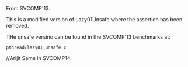 From SVCOMP'13.

This is a modified version of Lazy01Unsafe where the assertion has been removed.

THe unsafe versino can be found in the SVCOMP'13 benchmarks at:
    
    pthread/lazy01_unsafe.c

//Arijit
Same in SVCOMP14.
